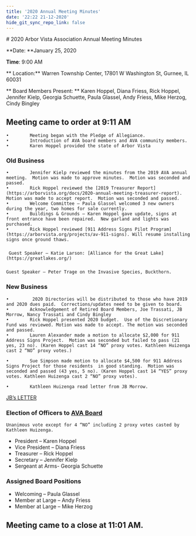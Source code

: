 ```yaml
---
title: '2020 Annual Meeting Minutes'
date: '22:22 21-12-2020'
hide_git_sync_repo_link: false
---
```


<link id="linkstyle" rel='stylesheet' href='/css/ava.css'/>
# 2020 Arbor Vista Association Annual Meeting Minutes 

 **Date:  **January 25, 2020

**Time**: 9:00 AM

** Location:**  Warren Township Center, 17801 W Washington St, Gurnee, IL 60031

** Board Members Present: ** Karen Hoppel, Diana Friess, Rick Hoppel, Jennifer Kielp, Georgia Schuette, Paula Glassel, Andy Friess, Mike Herzog, Cindy Bingley


##  Meeting came to order at 9:11 AM
    •        Meeting began with the Pledge of Allegiance.
    •        Introduction of AVA board members and AVA community members.
    •        Karen Hoppel provided the state of Arbor Vista

### Old Business
    •        Jennifer Kielp reviewed the minutes from the 2019 AVA annual meeting.  Motion was made to approve minutes.  Motion was seconded and passed.
    •        Rick Hoppel reviewed the [2019 Treasurer Report](https://arborvista.org/docs/2020-annual-meeting-treasurer-report).  Motion was made to accept report.  Motion was seconded and passed.
    •        Welcome Committee – Paula Glassel welcomed 3 new owners during the year, two homes for sale currently.
    •        Buildings & Grounds – Karen Hoppel gave update, signs at front entrance have been repaired.  New garland and lights was purchased.
    •        Rick Hoppel reviewed [911 Address Signs Pilot Program](https://arborvista.org/projects/av-911-signs). Will resume installing signs once ground thaws.

### 
     Guest Speaker – Katie Larson: [Alliance for the Great Lake](https://greatlakes.org/)

### 
    Guest Speaker – Peter Trage on the Invasive Species, Buckthorn.

### New Business
    •         2020 Directories will be distributed to those who have 2019 and 2020 dues paid.  Corrections/updates need to be given to board.
    •        Acknowledgement of Retired Board Members, Joe Trassati, JB Morrow, Nancy Trassati and Cindy Bingley
    •        Rick Hoppel presented 2020 budget.  Use of the Discretionary Fund was reviewed. Motion was made to accept. The motion was seconded and passed.
    •        Lauren Alexander made a motion to allocate $2,000 for 911 Address Signs Project.  Motion was seconded but failed to pass (21 yes, 23 no). (Karen Hoppel cast 14 “NO” proxy votes. Kathleen Huizenga cast 2 “NO” proxy votes.)

    •        Sue Simpson made motion to allocate $4,500 for 911 Address Signs Project for those residents  in good standing.  Motion was seconded and passed (43 yes, 5 no). (Karen Hoppel cast 14 “YES” proxy votes. Kathleen Huizenga cast 2 “NO” proxy votes).

    •        Kathleen Huizenga read letter from JB Morrow.      
[JB’s LETTER](https://files.hoppel.us/arborvista/Meetings/2020/JB_letter_to_AVA.pdf)


### Election of Officers  to [AVA Board](https://arborvista.org/%20ava%20board/ava%20board)


    Unanimous vote except for 4 “NO” including 2 proxy votes casted by Kathleen Huizenga.



*    President – Karen Hoppel
*   Vice President – Diana Friess
*   Treasurer – Rick Hoppel
*   Secretary – Jennifer Kielp
*   Sergeant at Arms- Georgia Schuette


### Assigned Board Positions



*   Welcoming – Paula Glassel
*   Member at Large – Andy Friess
*   Member at Large – Mike Herzog


## Meeting came to a close at 11:01 AM.
